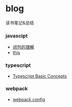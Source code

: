 # blog
读书笔记&amp;总结

### javascipt
- [闭包的理解](https://github.com/xblcity/blog/issues/1)
- [this](https://github.com/xblcity/blog/blob/master/article/this.md)

### typescript
- [Typescript Basic Concepts](https://github.com/xblcity/blog/blob/master/article/typescript-basic-concepts.md)

### webpack
- [webpack config](https://github.com/xblcity/blog/blob/master/article/webpack-config.md)
